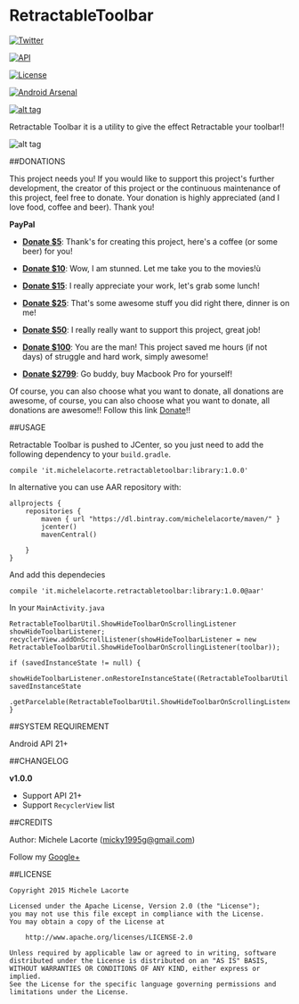 # RetractableToolbar

[![Twitter](https://img.shields.io/badge/Twitter-@LacorteMichele-blue.svg?style=flat)](https://twitter.com/LacorteMichele)

[![API](https://img.shields.io/badge/API-21%2B-blue.svg?style=flat)](https://android-arsenal.com/api?level=21)

[![License](https://img.shields.io/badge/license-Apache%202-4EB1BA.svg)](https://www.apache.org/licenses/LICENSE-2.0.html)

[![Android Arsenal](https://img.shields.io/badge/Android%20Arsenal-RetractableToolbar-brightgreen.svg?style=flat)](http://android-arsenal.com/details/1/2844)

[![alt tag](http://www.android-gems.com/badge/michelelacorte/RetractableToolbar.svg)](http://www.android-gems.com/lib/michelelacorte/RetractableToolbar?lib_id=709)

Retractable Toolbar it is a utility to give the effect Retractable your toolbar!!

![alt tag](https://github.com/michelelacorte/RetractableToolbar/blob/master/RetractableToolbarExample.gif)


##DONATIONS

This project needs you! If you would like to support this project's further development, the creator of this project or the continuous maintenance of this project, feel free to donate. Your donation is highly appreciated (and I love food, coffee and beer). Thank you!

**PayPal**

* **[Donate $5]**: Thank's for creating this project, here's a coffee (or some beer) for you!

* **[Donate $10]**: Wow, I am stunned. Let me take you to the movies!ù

* **[Donate $15]**: I really appreciate your work, let's grab some lunch!

* **[Donate $25]**: That's some awesome stuff you did right there, dinner is on me!

* **[Donate $50]**: I really really want to support this project, great job!

* **[Donate $100]**: You are the man! This project saved me hours (if not days) of struggle and hard work, simply awesome!

* **[Donate $2799]**: Go buddy, buy Macbook Pro for yourself!

Of course, you can also choose what you want to donate, all donations are awesome, of course, you can also choose what you want to donate, all donations are awesome!! Follow this link [Donate](https://www.paypal.me/MicheleLacorte)!!

##USAGE

Retractable Toolbar is pushed to JCenter, so you just need to add the following dependency to your `build.gradle`.
```
compile 'it.michelelacorte.retractabletoolbar:library:1.0.0'
```

In alternative you can use AAR repository with:

```
allprojects {
    repositories {
        maven { url "https://dl.bintray.com/michelelacorte/maven/" }
        jcenter()
        mavenCentral()

    }
}
```

And add this dependecies

```
compile 'it.michelelacorte.retractabletoolbar:library:1.0.0@aar'
```

In your `MainActivity.java`

```
RetractableToolbarUtil.ShowHideToolbarOnScrollingListener showHideToolbarListener;
recyclerView.addOnScrollListener(showHideToolbarListener = new RetractableToolbarUtil.ShowHideToolbarOnScrollingListener(toolbar));

if (savedInstanceState != null) {
            showHideToolbarListener.onRestoreInstanceState((RetractableToolbarUtil.ShowHideToolbarOnScrollingListener.State) savedInstanceState
                    .getParcelable(RetractableToolbarUtil.ShowHideToolbarOnScrollingListener.SHOW_HIDE_TOOLBAR_LISTENER_STATE));
}
```

##SYSTEM REQUIREMENT

Android API 21+

##CHANGELOG

**v1.0.0**
- Support API 21+
- Support `RecyclerView` list

##CREDITS

Author: Michele Lacorte (micky1995g@gmail.com)

Follow my [Google+](https://plus.google.com/u/0/collection/McidZB)

##LICENSE

```
Copyright 2015 Michele Lacorte

Licensed under the Apache License, Version 2.0 (the "License");
you may not use this file except in compliance with the License.
You may obtain a copy of the License at

    http://www.apache.org/licenses/LICENSE-2.0

Unless required by applicable law or agreed to in writing, software
distributed under the License is distributed on an "AS IS" BASIS,
WITHOUT WARRANTIES OR CONDITIONS OF ANY KIND, either express or implied.
See the License for the specific language governing permissions and
limitations under the License.
```

[Donate $5]: 		https://www.paypal.me/MicheleLacorte/5
[Donate $10]:  		https://www.paypal.me/MicheleLacorte/10
[Donate $15]:  		https://www.paypal.me/MicheleLacorte/15
[Donate $25]:  		https://www.paypal.me/MicheleLacorte/25
[Donate $50]: 		https://www.paypal.me/MicheleLacorte/50
[Donate $100]: 		https://www.paypal.me/MicheleLacorte/100
[Donate $2799]: 	https://www.paypal.me/MicheleLacorte/2799
